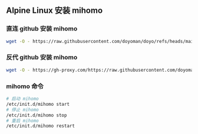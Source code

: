 ## Alpine Linux 安装 mihomo

### 直连 github 安装 mihomo
```bash
wget -O - https://raw.githubusercontent.com/doyoman/doyo/refs/heads/main/mihomo/alpine-install.sh | sh
```

### 反代 github 安装 mihomo
```bash
wget -O - https://gh-proxy.com/https://raw.githubusercontent.com/doyoman/doyo/refs/heads/main/mihomo/alpine-install.sh | sh -s https://gh-proxy.com/
```

### mihomo 命令
``` bash
# 启动 mihomo
/etc/init.d/mihomo start
# 停止 mihomo
/etc/init.d/mihomo stop
# 重启 mihomo
/etc/init.d/mihomo restart
```